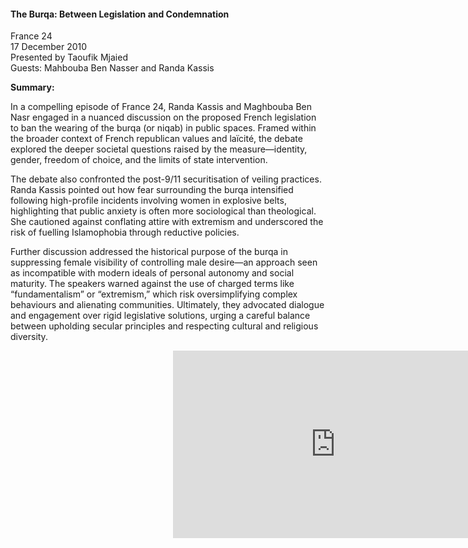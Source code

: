 <h4>The Burqa: Between Legislation and Condemnation</h4>

France 24  
17 December 2010  
Presented by Taoufik Mjaied  
Guests: Mahbouba Ben Nasser and Randa Kassis

<b>Summary:</b>

In a compelling episode of France 24, Randa Kassis and Maghbouba Ben Nasr engaged in a nuanced discussion on the proposed French legislation to ban the wearing of the burqa (or niqab) in public spaces. Framed within the broader context of French republican values and laïcité, the debate explored the deeper societal questions raised by the measure—identity, gender, freedom of choice, and the limits of state intervention.

The debate also confronted the post-9/11 securitisation of veiling practices. Randa Kassis pointed out how fear surrounding the burqa intensified following high-profile incidents involving women in explosive belts, highlighting that public anxiety is often more sociological than theological. She cautioned against conflating attire with extremism and underscored the risk of fuelling Islamophobia through reductive policies.

Further discussion addressed the historical purpose of the burqa in suppressing female visibility of controlling male desire—an approach seen as incompatible with modern ideals of personal autonomy and social maturity. The speakers warned against the use of charged terms like “fundamentalism” or “extremism,” which risk oversimplifying complex behaviours and alienating communities. Ultimately, they advocated dialogue and engagement over rigid legislative solutions, urging a careful balance between upholding secular principles and respecting cultural and religious diversity.

<p></p>
<center>
<div style="position:relative;width: 520px;height: 300px;"><iframe src="https://iframe.mediadelivery.net/play/455361/32737f7d-8494-4ea3-bdd5-0b245ab453e1" loading="lazy" style="border:0;position:absolute;top:0;height:100%;width:100%;" allow="accelerometer;gyroscope;autoplay;encrypted-media;picture-in-picture;" allowfullscreen="true"></iframe></div>
</center>  
<p></p>
